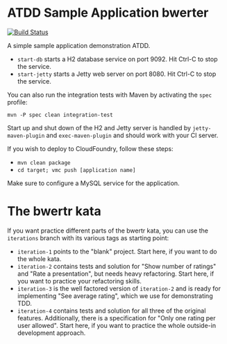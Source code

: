 ATDD Sample Application bwerter
===============================

[![Build Status](https://secure.travis-ci.org/stefanscheidt/bwertr-java.png?branch=master)](http://travis-ci.org/stefanscheidt/bwertr-java)

A simple sample application demonstration ATDD.

* `start-db` starts a H2 database service on port 9092. Hit Ctrl-C to stop the service.
* `start-jetty` starts a Jetty web server on port 8080. Hit Ctrl-C to stop the service.

You can also run the integration tests with Maven by activating the `spec` profile:

`mvn -P spec clean integration-test`

Start up and shut down of the H2 and Jetty server is handled by `jetty-maven-plugin` and
`exec-maven-plugin` and should work with your CI server.

If you wish to deploy to CloudFoundry, follow these steps:

* `mvn clean package`
* `cd target; vmc push [application name]`

Make sure to configure a MySQL service for the application.

The bwertr kata
===============

If you want practice different parts of the bwertr kata, you can use the `iterations` branch with
its various tags as starting point:

* `iteration-1` points to the "blank" project. Start here, if you want to do the whole kata.
* `iteration-2` contains tests and solution for "Show number of ratings" and "Rate a presentation",
  but needs heavy refactoring. Start here, if you want to practice your refactoring skills.
* `iteration-3` is the well factored version of `iteration-2` and is ready for implementing
  "See average rating", which we use for demonstrating TDD.
* `iteration-4` contains tests and solution for all three of the original features. Additionally,
  there is a specification for "Only one rating per user allowed". Start here, if you want to practice
  the whole outside-in development approach.